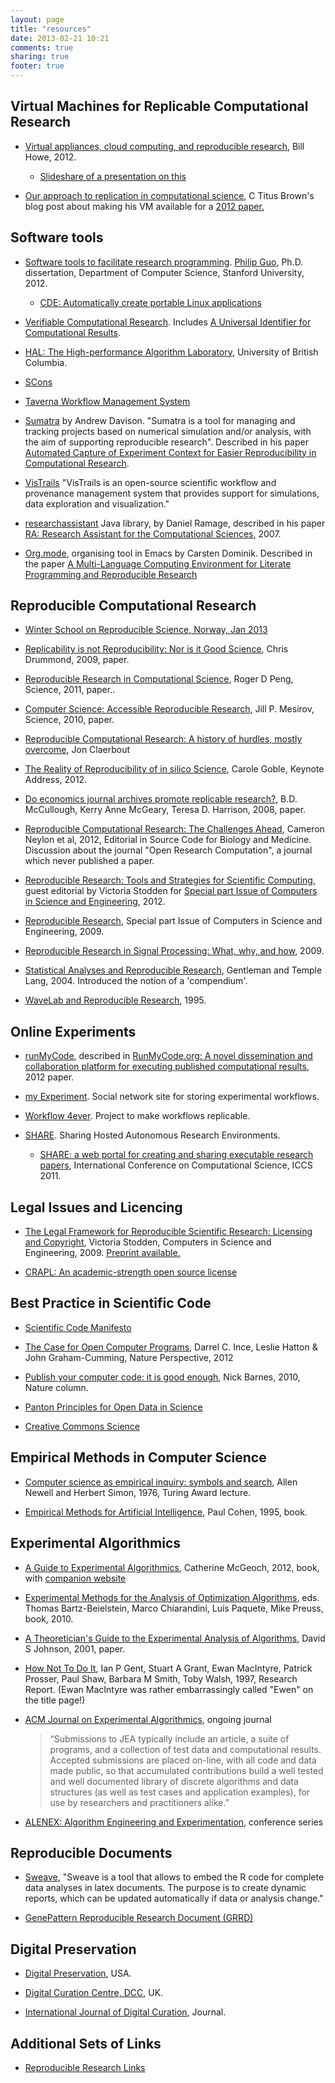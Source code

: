 ```yaml
---
layout: page
title: "resources"
date: 2013-02-21 10:21
comments: true
sharing: true
footer: true
---
```


## Virtual Machines for Replicable Computational Research

* [Virtual appliances, cloud computing, and reproducible research](https://ieeexplore.ieee.org/xpl/articleDetails.jsp?arnumber=6193081), Bill Howe, 2012.

    * [Slideshare of a presentation on this](http://www.slideshare.net/billhoweuw/virtual-appliances-cloud-computing-and-reproducible-research)

* [Our approach to replication in computational science](http://ivory.idyll.org/blog/replication-i.html), C Titus Brown's blog post about making his VM available for a [2012 paper.](http://ged.msu.edu/papers/2012-diginorm/)


## Software tools

* [Software tools to facilitate research programming](http://www.pgbovine.net/projects/pubs/guo_phd_dissertation.pdf). [Philip Guo](http://www.pgbovine.net/), 
Ph.D. dissertation, Department of Computer Science, Stanford University, 2012.

    * [CDE: Automatically create portable Linux applications](http://www.pgbovine.net/cde.html)

* [Verifiable Computational Research](http://vcr.stanford.edu/).  Includes [A Universal Identifier for Computational Results](https://www.sciencedirect.com/science/article/pii/S1877050911001256).

    

* [HAL: The High-performance Algorithm Laboratory](http://hal.cs.ubc.ca/), University of British Columbia.

* [SCons](http://www.scons.org/)

* [Taverna Workflow Management System](http://www.taverna.org.uk/)

* [Sumatra](http://software.incf.org/software/sumatra) by Andrew Davison.
"Sumatra is a tool for managing and tracking projects based on numerical simulation and/or analysis, with the aim of supporting reproducible research".  Described in his paper [Automated Capture of Experiment Context for Easier Reproducibility in Computational Research](http://www.computer.org/csdl/mags/cs/2012/04/mcs2012040048-abs.html).

* [VisTrails](http://www.vistrails.org/index.php/Main_Page) "VisTrails is an open-source scientific workflow and provenance management system that provides support for simulations, data exploration and visualization."

* [researchassistant](https://code.google.com/p/researchassistant/) Java library, by Daniel Ramage, described in his paper [RA: Research Assistant for the Computational Sciences](https://dl.acm.org/citation.cfm?id=1281700.1281719), 2007.

* [Org.mode](http://orgmode.org), organising tool in Emacs by Carsten Dominik. Described in the paper [A Multi-Language Computing Environment for Literate Programming and Reproducible Research](http://www.jstatsoft.org/v46/i03/paper)

## Reproducible Computational Research

* [Winter School on Reproducible Science, Norway, Jan 2013](http://www.reproducibility.org/rsflog/index.php?/archives/325-School-on-Reproducible-Science.html)

* [Replicability is not Reproducibility: Nor is it Good Science](http://cogprints.org/7691/7/icmlws09.pdf), Chris Drummond, 2009, paper.

* [Reproducible Research in Computational Science](https://www.sciencemag.org/content/334/6060/1226.full), Roger D Peng, Science, 2011, paper..

* [Computer Science: Accessible Reproducible Research](https://www.sciencemag.org/content/327/5964/415.full), 
 Jill P. Mesirov, Science, 2010, paper.


* [Reproducible Computational Research: A history of hurdles, mostly overcome](http://sepwww.stanford.edu/data/media/public/sep//jon/reproducible.html),
Jon Claerbout

* [The Reality of Reproducibility of in silico Science](http://tinyurl.com/bcncgtk), Carole Goble, Keynote Address, 2012.

* [Do economics journal archives promote replicable research?](http://onlinelibrary.wiley.com/doi/10.1111/j.1540-5982.2008.00509.x/abstract), B.D. McCullough, Kerry Anne McGeary, Teresa D. Harrison, 2008, paper.

* [Reproducible Computational Research: The Challenges Ahead](http://www.scfbm.org/content/pdf/1751-0473-7-2.pdf), Cameron Neylon et al, 2012, Editorial in Source Code for Biology and Medicine. Discussion about the journal "Open Research Computation", a journal which never published a paper.

* [Reproducible Research: Tools and Strategies for Scientific Computing](http://www.computer.org/csdl/mags/cs/2012/04/mcs2012040011.html), guest editorial by Victoria Stodden for 
[Special part Issue of Computers in Science and Engineering](http://www.computer.org/csdl/mags/cs/2012/04/index.html), 2012.

* [Reproducible Research](http://www.computer.org/csdl/mags/cs/2009/01/index.html), Special part Issue of Computers in Science and Engineering, 2009.

* [Reproducible Research in Signal Processing: What, why, and how](http://infoscience.epfl.ch/record/136640/files/VandewalleKV09.pdf), 2009.

* [Statistical Analyses and Reproducible Research](https://biostats.bepress.com/bioconductor/paper2/), Gentleman and Temple Lang, 2004. Introduced the notion of a 'compendium'.

* [WaveLab and Reproducible Research](http://www-stat.stanford.edu/~wavelab/Wavelab_850/wavelab.pdf), 1995.




## Online Experiments

* [runMyCode](http://www.runmycode.org/CompanionSite/home.do), described in [RunMyCode.org: A novel dissemination and collaboration platform for executing published computational results](https://ieeexplore.ieee.org/xpls/abs_all.jsp?arnumber=6404455&tag=1), 2012 paper.

* [my Experiment](http://www.myexperiment.org/). Social network site for storing experimental workflows.

* [Workflow 4ever](http://www.wf4ever-project.org/). Project to make workflows replicable.

* [SHARE](http://is.ieis.tue.nl/staff/pvgorp/share/). Sharing Hosted Autonomous Research Environments.  

    * [SHARE: a web portal for creating and sharing executable research papers](http://is.tm.tue.nl/staff/pvgorp/pro/phd/VanGorpMazanek2011ElsevierChallenge-cameraready.pdf), International Conference on Computational Science, ICCS 2011.



## Legal Issues and Licencing

* [The Legal Framework for Reproducible Scientific Research: Licensing and Copyright](http://www.computer.org/csdl/mags/cs/2009/01/mcs2009010035-abs.html), Victoria Stodden, 
Computers in Science and Engineering, 2009.
[Preprint available.](http://www.stanford.edu/~vcs/papers/LFRSR12012008.pdf)

* [CRAPL: An academic-strength open source license](http://matt.might.net/articles/crapl/)

## Best Practice in Scientific Code

* [Scientific Code Manifesto](http://sciencecodemanifesto.org)


* [The Case for Open Computer Programs](http://www.nature.com/nature/journal/v482/n7386/full/nature10836.html), Darrel C. Ince,  Leslie Hatton & John Graham-Cumming, Nature Perspective, 2012

* [Publish your computer code: it is good enough](http://www.nature.com/news/2010/101013/full/467753a.html), Nick Barnes, 2010, Nature column.

* [Panton Principles for Open Data in Science](http://pantonprinciples.org/)

* [Creative Commons Science](http://wiki.creativecommons.org/Science)

## Empirical Methods in Computer Science

* [Computer science as empirical inquiry: symbols and search](https://dl.acm.org/citation.cfm?id=360022), Allen Newell and Herbert Simon, 1976, Turing Award lecture.

* [Empirical Methods for Artificial Intelligence](https://mitpress.mit.edu/books/empirical-methods-artificial-intelligence), Paul Cohen, 1995, book.

## Experimental Algorithmics

* [A Guide to Experimental Algorithmics](http://www.cambridge.org/gb/knowledge/isbn/item6618711/), Catherine McGeoch, 2012, book, with [companion website](http://www.cs.amherst.edu/alglab/)

* [Experimental Methods for the Analysis of Optimization Algorithms](http://link.springer.com/book/10.1007/978-3-642-02538-9/page/1), eds. Thomas Bartz-Beielstein, Marco Chiarandini, Luís Paquete, Mike Preuss, book, 2010.

* [A Theoretician's Guide to the Experimental Analysis of Algorithms](http://www2.research.att.com/~dsj/papers/experguide.pdf), David S Johnson, 2001, paper.

* [How Not To Do It](http://www.cse.unsw.com.au/~tw/hownotto.pdf), 
Ian P Gent, Stuart A Grant, Ewan MacIntyre, Patrick Prosser, Paul Shaw, Barbara M Smith, 
Toby Walsh, 1997, Research Report.  (Ewan MacIntyre was rather embarrassingly called "Ewen" on the title page!)


* [ACM Journal on Experimental Algorithmics](http://www.jea.acm.org/), ongoing journal

    > “Submissions to JEA typically include an article, a suite of programs, and a collection of test data and computational results. Accepted submissions are placed on-line, with all code and data made public, so that accumulated contributions build a well tested and well documented library of discrete algorithms and data structures (as well as test cases and application examples), for use by researchers and practitioners alike.”

* [ALENEX: Algorithm Engineering and Experimentation](http://www.informatik.uni-trier.de/~ley/db/conf/alenex/index.html), conference series

## Reproducible Documents

* [Sweave](http://www.stat.uni-muenchen.de/~leisch/Sweave/), "Sweave is a tool that allows to embed the R code for complete data analyses in latex documents. The purpose is to create dynamic reports, which can be updated automatically if data or analysis change."

* [GenePattern Reproducible Research Document (GRRD)](https://www.broadinstitute.org/cancer/software/genepattern/grrd/AddIn)

## Digital Preservation

* [Digital Preservation](http://www.digitalpreservation.gov/), USA.

* [Digital Curation Centre, DCC](http://www.dcc.ac.uk/), UK.

* [International Journal of Digital Curation](http://www.ijdc.net/index.php/ijdc), Journal.

## Additional Sets of Links 

* [Reproducible Research Links](http://reproducibleresearch.net/index.php/RR_links)

